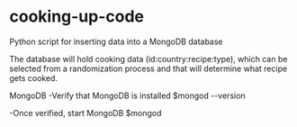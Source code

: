 # cooking-up-code
Python script for inserting data into a MongoDB database

The database will hold cooking data (id:country:recipe:type), which can be selected from a randomization process and that will determine what recipe gets cooked.

MongoDB
-Verify that MongoDB is installed
$mongod --version

-Once verified, start MongoDB
$mongod


